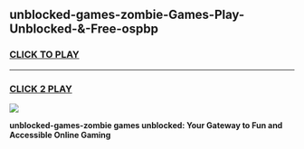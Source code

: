 
## unblocked-games-zombie-Games-Play-Unblocked-&-Free-ospbp
<h3>
<a href="https://premium76.site?title=unblocked-games-zombie&ref=24A">CLICK TO PLAY</a></h3>
<hr>

<h3>
<a href="https://premium76.site?title=unblocked-games-zombie&ref=24A">CLICK 2 PLAY</a>
  
</h3>

<a href="https://premium76.site?title=unblocked-games-zombie&ref=24A"><img src="https://clearcache.store/games.png"></a>


**unblocked-games-zombie games unblocked: Your Gateway to Fun and Accessible Online Gaming**
